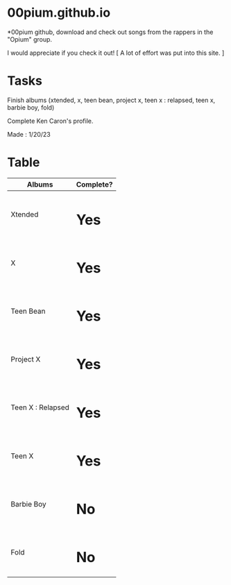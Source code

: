 # 00pium.github.io

*00pium github, download and check out songs from the rappers in the "Opium" group.

I would appreciate if you check it out! [ A lot of effort was put into this site. ]

# Tasks

Finish albums (xtended, x, teen bean, project x, teen x : relapsed, teen x, barbie boy, fold)

Complete Ken Caron's profile.

Made : 1/20/23

# Table

<table>
<thead>
<tr>
<th>Albums</th>
<th>Complete?</th>
</tr>
</thead>
<tbody>
<tr>
<td>Xtended</td>
<td><h1>Yes</h1></td>
</tr>
<tr>
<td>X</td>
<td><h1>Yes</h1></td>
</tr>
<tr>
<td>Teen Bean</td>
<td><h1>Yes</h1></td>
</tr>
<tr>
<td>Project X</td>
<td><h1>Yes</h1></td>
</tr>
<tr>
<td>Teen X : Relapsed</td>
<td><h1>Yes</h1></td>
</tr>
<tr>
<td>Teen X</td>
<td><h1>Yes</h1></td>
</tr>
<tr>
<td>Barbie Boy</td>
<td><h1>No</h1></td>
</tr>
<tr>
<td>Fold</td>
<td><h1>No</h1></td>
</tr>
</tbody>
</table>
